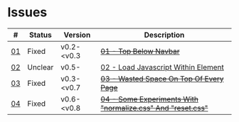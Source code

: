 Issues
======

\#                        | Status     | Version    | Description
--------------------------|------------|------------|---------------
[01](01_top-below-navbar/)| Fixed      | v0.2-<v0.3 | ~~[01 - Top Below Navbar](01_top-below-navbar/)~~
[02](02_load-javascript/) | Unclear    | v0.5-      | [02 - Load Javascript Within Element](02_load-javascript/)
[03](03_wasted-space/)    | Fixed      | v0.3-<v0.7 | ~~[03 - Wasted Space On Top Of Every Page](03_wasted-space/)~~
[04](04_reset-css/)       | Fixed      | v0.6-<v0.8 | ~~[04 - Some Experiments With "normalize.css" And "reset.css"](04_reset-css/)~~
